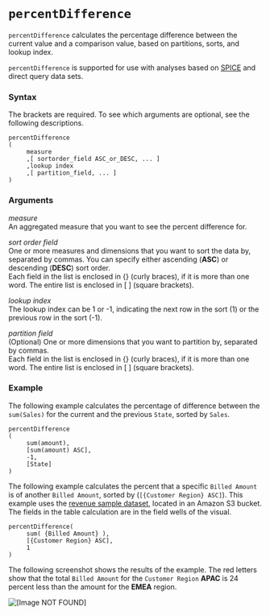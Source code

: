 # `percentDifference`<a name="percentDifference-function"></a>

`percentDifference` calculates the percentage difference between the current value and a comparison value, based on partitions, sorts, and lookup index\. 

`percentDifference` is supported for use with analyses based on [SPICE](welcome.md#spice) and direct query data sets\.

### Syntax<a name="percentDifference-function-syntax"></a>

The brackets are required\. To see which arguments are optional, see the following descriptions\.

```
percentDifference
(
     measure 
     ,[ sortorder_field ASC_or_DESC, ... ]  
     ,lookup index
     ,[ partition_field, ... ] 
)
```

### Arguments<a name="percentDifference-function-arguments"></a>

 *measure*   
An aggregated measure that you want to see the percent difference for\. 

 *sort order field*   
One or more measures and dimensions that you want to sort the data by, separated by commas\. You can specify either ascending \(**ASC**\) or descending \(**DESC**\) sort order\.   
Each field in the list is enclosed in \{\} \(curly braces\), if it is more than one word\. The entire list is enclosed in \[ \] \(square brackets\)\.

 *lookup index*   
The lookup index can be 1 or \-1, indicating the next row in the sort \(1\) or the previous row in the sort \(\-1\)\. 

 *partition field*   
\(Optional\) One or more dimensions that you want to partition by, separated by commas\.   
Each field in the list is enclosed in \{\} \(curly braces\), if it is more than one word\. The entire list is enclosed in \[ \] \(square brackets\)\.

### Example<a name="percentDifference-function-example"></a>

The following example calculates the percentage of difference between the `sum(Sales)` for the current and the previous `State`, sorted by `Sales`\.

```
percentDifference
(
     sum(amount), 
     [sum(amount) ASC],
     -1, 
     [State]
)
```

The following example calculates the percent that a specific `Billed Amount` is of another `Billed Amount`, sorted by \(`[{Customer Region} ASC]`\)\. This example uses the [revenue sample dataset](https://quicksightsampledata.s3.amazonaws.com/RevenueData_QuickSightSample.csv), located in an Amazon S3 bucket\. The fields in the table calculation are in the field wells of the visual\.

```
percentDifference(
     sum( {Billed Amount} ), 
     [{Customer Region} ASC],
     1
)
```

The following screenshot shows the results of the example\. The red letters show that the total `Billed Amount` for the `Customer Region` **APAC** is 24 percent less than the amount for the **EMEA** region\.

![\[Image NOT FOUND\]](http://docs.aws.amazon.com/quicksight/latest/user/images/percentDifference.png)